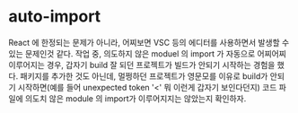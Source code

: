 # auto-import
React 에 한정되는 문제가 아니라, 어찌보면 VSC 등의 에디터를 사용하면서 발생할 수 있는 문제인것 같다. 작업 중, 의도하지 않은 moduel 의 import 가 자동으로 어찌어찌 이루어지는 경우, 갑자기 build 잘 되던 프로젝트가 빌드가 안되기 시작하는 경험을 했다.
패키지를 추가한 것도 아닌데, 멀쩡하던 프로젝트가 영문모를 이유로 build가 안되기 시작하면(예를 들어 unexpected token '<' 뭐 이런게 갑자기 보인다던지) 코드 파일에 의도치 않은 module 의 import가 이루어지지는 않았는지 확인하자.
